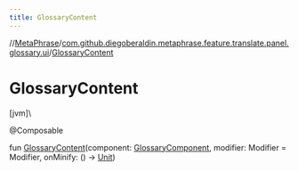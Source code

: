 ```yaml
---
title: GlossaryContent
---
```

//[MetaPhrase](../../index.html)/[com.github.diegoberaldin.metaphrase.feature.translate.panel.glossary.ui](index.html)/[GlossaryContent](-glossary-content.html)



# GlossaryContent



[jvm]\




@Composable



fun [GlossaryContent](-glossary-content.html)(component: [GlossaryComponent](../com.github.diegoberaldin.metaphrase.feature.translate.panel.glossary.presentation/-glossary-component/index.html), modifier: Modifier = Modifier, onMinify: () -&gt; [Unit](https://kotlinlang.org/api/latest/jvm/stdlib/kotlin/-unit/index.html))




